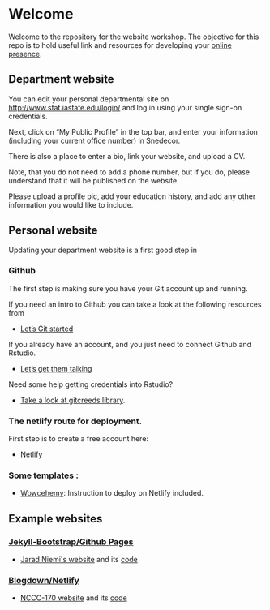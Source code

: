 # Welcome 

Welcome to the repository for the website workshop. The objective for this repo is to hold useful link and resources for developing your 
[online presence](presentations/01-online.Rmd).

## Department website

You can edit your personal departmental site on http://www.stat.iastate.edu/login/ and log in using your single sign-on credentials.

Next, click on “My Public Profile” in the top bar, and enter your information (including your current office number) in Snedecor. 

There is also a place to enter a bio, link your website, and upload a CV. 

Note, that you do not need to add a phone number, but if you do, 
please understand that it will be published on the website. 

Please upload a profile pic, add your education history, 
and add any other information you would like to include.


## Personal website

Updating your department website is a first good step in 

### Github
The first step is making sure you have your Git account up and running. 

If you need an intro to Github you can take a look at the following resources from 
* [Let’s Git started](https://happygitwithr.com/)

If you already have an account, and you just need to connect Github and Rstudio. 
* [Let’s get them talking](https://happygitwithr.com/connect-intro.html#connect-intro)

Need some help getting credentials into Rstudio?
 * [Take a look at gitcreeds library](https://gitcreds.r-lib.org/). 


### The netlify route for deployment.
First step is to create a free account here:

* [Netlify](https://www.netlify.com/)

### Some templates :

 * [Wowcehemy](https://wowchemy.com/): Instruction to deploy on Netlify included.

## Example websites

### [Jekyll-Bootstrap/Github Pages](http://jekyllbootstrap.com/)

- [Jarad Niemi's website](https://www.jarad.me/) and its [code](https://github.com/jarad/jarad.github.com)

### [Blogdown/Netlify](https://www.apreshill.com/blog/2020-12-new-year-new-blogdown/)

- [NCCC-170 website](https://nccc170.netlify.app/) and its [code](https://github.com/NCCC-170/nccc170-website)
